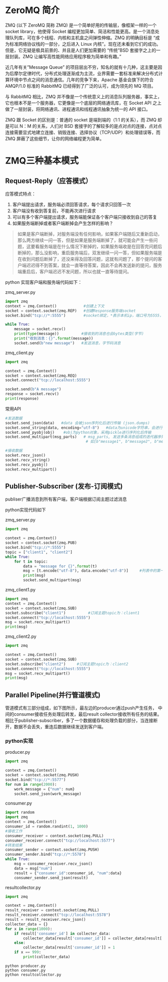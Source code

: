 # ZeroMQ 简介

ZMQ (以下 ZeroMQ 简称 ZMQ) 是一个简单好用的传输层，像框架一样的一个 socket library，他使得 Socket 编程更加简单、简洁和性能更高。是一个消息处理队列库，可在多个线程、内核和主机盒之间弹性伸缩。ZMQ 的明确目标是 “成为标准网络协议栈的一部分，之后进入 Linux 内核”。现在还未看到它们的成功。但是，它无疑是极具前景的、并且是人们更加需要的 “传统”BSD 套接字之上的一层封装。ZMQ 让编写高性能网络应用程序极为简单和有趣。”

近几年有关”Message Queue” 的项目层出不穷，知名的就有十几种，这主要是因为后摩尔定律时代，分布式处理逐渐成为主流，业界需要一套标准来解决分布式计算环境中节点之间的消息通信。几年的竞争下来，Apache 基金会旗下的符合 AMQP/1.0 标准的 RabbitMQ 已经得到了广泛的认可，成为领先的 MQ 项目。

与 RabbitMQ 相比，ZMQ 并不像是一个传统意义上的消息队列服务器，事实上，它也根本不是一个服务器，它更像是一个底层的网络通讯库，在 Socket API 之上做了一层封装，将网络通讯、进程通讯和线程通讯抽象为统一的 API 接口。

ZMQ 跟 Socket 的区别是：普通的 socket 是端到端的（1:1 的关系），而 ZMQ 却是可以 N：M 的关系，人们对 BSD 套接字的了解较多的是点对点的连接，点对点连接需要显式地建立连接、销毁连接、选择协议（TCP/UDP）和处理错误等，而 ZMQ 屏蔽了这些细节，让你的网络编程更为简单。 


# ZMQ三种基本模式

## Request-Reply（应答模式）

应答模式特点：  
1. 客户端提出请求，服务端必须回答请求，每个请求只回答一次   
2.  客户端没有收到答复前，不能再次进行请求   
3. 可以有多个客户端提出请求，服务端能保证各个客户端只接收到自己的答复   
4. 如果服务端断掉或者客户端断掉会产生怎样的影响？
> 如果是客户端断掉，对服务端没有任何影响，如果客户端随后又重新启动，那么两方继续一问一答，但是如果是服务端断掉了，就可能会产生一些问题，这要看服务端是在什么情况下断掉的，如果服务端收是在回答完问题后断掉的，那么没影响，重启服务端后，双发继续一问一答，但如果服务端是在收到问题后断掉了，还没来得及回答问题，这就有问题了，那个提问的客户端迟迟得不到答案，就会一直等待答案，因此不会再发送新的提问，服务端重启后，客户端迟迟不发问题，所以也就一直等待提问。


python 实现客户端和服务端代码如下：

zmq_server.py
```python
import zmq 
context = zmq.Context()            #创建上下文
socket = context.socket(zmq.REP)   #创建Response服务端socket
socket.bind("tcp://*:5555")        #socket绑定，*表示本机ip，端口号为5555，采用tcp协议通信

while True:
    message = socket.recv()
    print(type(message))          #接收到的消息也会bytes类型(字节)
    print("收到消息：{}".format(message))
    socket.send(b"new message")   #发送消息，字节码消息
```
zmq_client.py
```python
import zmq

context = zmq.Context()
socket = context.socket(zmq.REQ)
socket.connect("tcp://localhost:5555")

socket.send(b"A message")
response = socket.recv()
print(response)
```
常用API
```python
#发送数据
socket.send_json(data)   #data 会被json序列化后进行传输 (json.dumps)
socket.send_string(data, encoding="utf-8")   #data为unicode字符串，会进行编码成子节再传输
socket.send_pyobj(obj)    #obj为python对象，采用pickle进行序列化后传输
socket.send_multipart(msg_parts)   # msg_parts, 发送多条消息组成的迭代器序列，每条消息是子节类型，
                                    # 如[b"message1", b"message2", b"message2"]

#接收数据
socket.recv_json()
socket.recv_string()
socket.recv_pyobj()
socket.recv_multipart()
```
 

## Publisher-Subscriber (发布-订阅模式)

publiser广播消息到所有客户端，客户端根据订阅主题过滤消息

python实现代码如下

zmq_server.py

```python
import zmq

context = zmq.Context()
socket = context.socket(zmq.PUB)
socket.bind("tcp://*:5555")
topic = ["client1", "client2"]
while True:
    for t in topic:
        data = "message for {}".format(t)
        msg = [t.encode("utf-8"), data.encode("utf-8")]     #列表中的第一项作为消息的topic，sub根据topic过滤消息
        print(msg)
        socket.send_multipart(msg)
```
zmq_client1.py
```python
import zmq
context = zmq.Context()
socket = context.socket(zmq.SUB)
socket.subscribe("client1")          #订阅主题topic为：client1
socket.connect("tcp://localhost:5555")
msg = socket.recv_multipart()
print(msg)
```
 
zmq_client2.py

```python
import zmq

context = zmq.Context()
socket = context.socket(zmq.SUB)
socket.subscribe("client2")     #订阅主题topic为：client2
socket.connect("tcp://localhost:5555")
msg = socket.recv_multipart()
print(msg)　
```



## Parallel Pipeline(并行管道模式)
  
管道模式有三部分组成，如下图所示，最左边的producer通过push产生任务， 中间的consumer接收任务处理后转发，最后result collector接收所有任务的结果。 相比于publisher-subscriber，多了一个数据缓存和处理负载的部分，当连接断开，数据不会丢失，重连后数据继续发送到客户端。



 

 

### python实现

producer.py
```python
import zmq

context = zmq.Context()
socket = context.socket(zmq.PUSH)
socket.bind("tcp://*:5577")
for num in range(2000):
    work_message = {"num": num}
    socket.send_json(work_message)
```

consumer.py

```python
import random
import zmq
context = zmq.Context()
consumer_id = random.randint(1, 1000)
#接收工作
consumer_receiver = context.socket(zmq.PULL)
consumer_receiver.connect("tcp://localhost:5577")
#转发结果
consumer_sender = context.socket(zmq.PUSH)
consumer_sender.bind("tcp://*:5578")
while True:
    msg = consumer_receiver.recv_json()
    data = msg["num"]
    result = {"consumer_id":consumer_id, "num":data}
    consumer_sender.send_json(result)
```

resultcollector.py
```python
import zmq

context = zmq.Context()
result_receiver = context.socket(zmq.PULL)
result_receiver.connect("tcp://localhost:5578")
result = result_receiver.recv_json()
collecter_data = {}
for x in range(1000):
    if result['consumer_id'] in collecter_data:
        collecter_data[result['consumer_id']] = collecter_data[result['consumer_id']] + 1
    else:
        collecter_data[result['consumer_id']] = 1
    if x == 999:
        print(collecter_data)
```
```
python producer.py
python consumer.py
python resultcollector.py
```
 